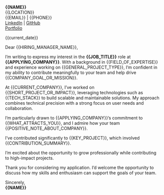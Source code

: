 **{{NAME}}**  
{{LOCATION}}  
{{EMAIL}} | {{PHONE}}  
[LinkedIn]({{LINKEDIN}}) | [GitHub]({{GITHUB}})  
[Portfolio]({{PORTFOLIO}})  

{{current_date}}

Dear {{HIRING_MANAGER_NAME}},  

I’m writing to express my interest in the **{{JOB_TITLE}}** role at **{{APPLYING_COMPANY}}**. With a background in {{FIELD_OF_EXPERTISE}} and experience working on {{GENERAL_PROJECT_TYPE}}, I’m confident in my ability to contribute meaningfully to your team and help drive {{COMPANY_GOAL_OR_MISSION}}.

At {{CURRENT_COMPANY}}, I’ve worked on {{SHORT_PROJECT_OR_IMPACT}}, leveraging technologies such as {{TECH_STACK}} to build scalable and maintainable solutions. My approach combines technical precision with a strong focus on user needs and collaboration.

I’m particularly drawn to {{APPLYING_COMPANY}}’s commitment to {{WHAT_ATTRACTS_YOU}}, and I admire how your team {{POSITIVE_NOTE_ABOUT_COMPANY}}.  
 
I’ve contributed significantly to {{KEY_PROJECT}}, which involved {{CONTRIBUTION_SUMMARY}}.  

I’m excited about the opportunity to grow professionally while contributing to high-impact projects.

Thank you for considering my application. I’d welcome the opportunity to discuss how my skills and enthusiasm can support the goals of your team.

Sincerely,  
**{{NAME}}**
